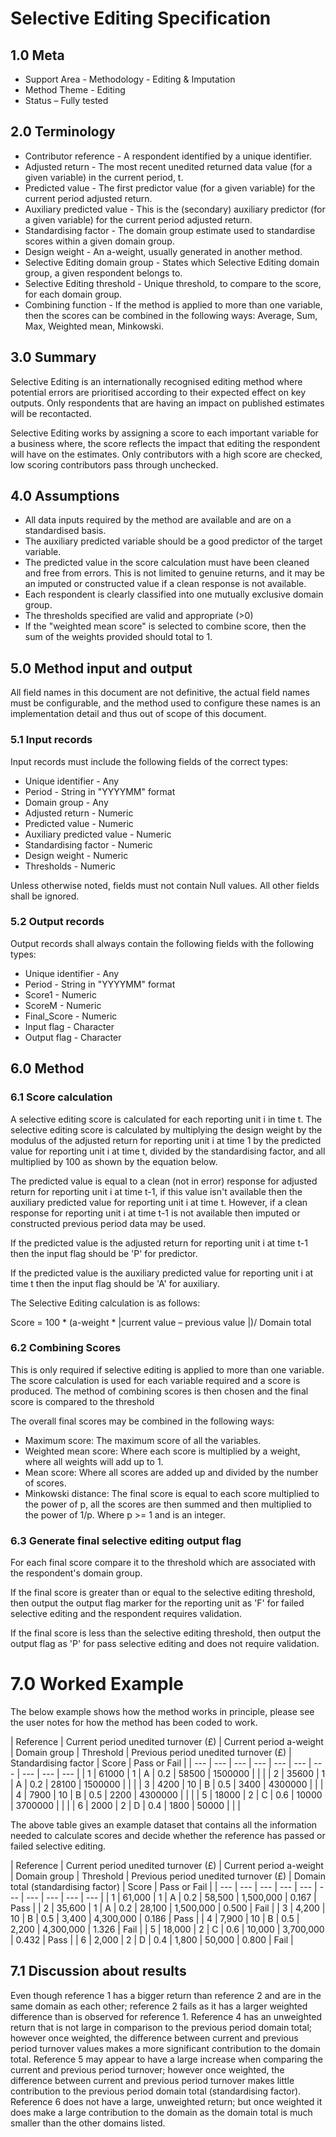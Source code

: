 # Selective Editing Specification

## 1.0 Meta

* Support Area - Methodology - Editing & Imputation
* Method Theme - Editing
* Status – Fully tested

## 2.0 Terminology

* Contributor reference - A respondent identified by a unique
  identifier.
* Adjusted return - The most recent unedited returned data
  value (for a given variable) in the current period, t.
* Predicted value - The first predictor value (for a given
  variable) for the current period adjusted return.
* Auxiliary predicted value - This is the (secondary)
  auxiliary predictor (for a given variable) for the current
  period adjusted return.
* Standardising factor - The domain group estimate used to
  standardise scores within a given domain group.
* Design weight - An a-weight, usually generated in another
  method.
* Selective Editing domain group - States which Selective
  Editing domain group, a given respondent belongs to.
* Selective Editing threshold - Unique threshold, to compare
  to the score, for each domain group.
* Combining function - If the method is applied to more than
  one variable, then the scores can be combined in the
  following ways: Average, Sum, Max, Weighted mean, Minkowski.

## 3.0 Summary

Selective Editing is an internationally recognised editing method
where potential errors are prioritised according to their expected
effect on key outputs. Only respondents that are having an impact
on published estimates will be recontacted.

Selective Editing works by assigning a score to each important
variable for a business where, the score reflects the impact that
editing the respondent will have on the estimates. Only contributors
with a high score are checked, low scoring contributors pass
through unchecked.

## 4.0 Assumptions

* All data inputs required by the method are available and are on a
  standardised basis.
* The auxiliary predicted variable should be a good predictor of the
  target variable.
* The predicted value in the score calculation must have been cleaned
  and free from errors. This is not limited to genuine returns, and
  it may be an imputed or constructed value if a clean response is
  not available.
* Each respondent is clearly classified into one mutually exclusive
  domain group.
* The thresholds specified are valid and appropriate (>0)
* If the "weighted mean score" is selected to combine score, then the
  sum of the weights provided should total to 1.
  
## 5.0 Method input and output

All field names in this document are not definitive, the actual field
names must be configurable, and the method used to configure these
names is an implementation detail and thus out of scope of this document.

### 5.1 Input records

Input records must include the following fields of the correct types:

* Unique identifier - Any
* Period - String in "YYYYMM" format
* Domain group - Any
* Adjusted return - Numeric
* Predicted value - Numeric
* Auxiliary predicted value - Numeric
* Standardising factor - Numeric
* Design weight - Numeric
* Thresholds - Numeric

Unless otherwise noted, fields must not contain Null values. All other
fields shall be ignored.

### 5.2 Output records

Output records shall always contain the following fields with the
following types:

* Unique identifier - Any
* Period - String in "YYYYMM" format
* Score1 - Numeric
* ScoreM - Numeric
* Final_Score - Numeric
* Input flag - Character
* Output flag - Character

## 6.0 Method

### 6.1 Score calculation

A selective editing score is calculated for each reporting unit i in
time t. The selective editing score is calculated by multiplying the
design weight by the modulus of the adjusted return for reporting unit
i at time 1 by the predicted value for reporting unit i at time t,
divided by the standardising factor, and all multiplied by 100 as shown
by the equation below.

The predicted value is equal to a clean (not in error) response for
adjusted return for reporting unit i at time t-1, if this value isn't
available then the auxiliary predicted value for reporting unit i at
time t. However, if a clean response for reporting unit i at time t-1
is not available then imputed or constructed previous period data may
be used.

If the predicted value is the adjusted return for reporting unit i at
time t-1 then the input flag should be 'P' for predictor.

If the predicted value is the auxiliary predicted value for reporting
unit i at time t then the input flag should be 'A' for auxiliary.

The Selective Editing calculation is as follows:

Score = 100 * (a-weight * |current value – previous value |)/ Domain total

### 6.2 Combining Scores

This is only required if selective editing is applied to more than one
variable. The score calculation is used for each variable required and
a score is produced. The method of combining scores is then chosen and
the final score is compared to the threshold

The overall final scores may be combined in the following ways:

* Maximum score: The maximum score of all the variables.
* Weighted mean score: Where each score is multiplied by a weight, where
  all weights will add up to 1.
* Mean score: Where all scores are added up and divided by the number of
  scores.
* Minkowski distance: The final score is equal to each score multiplied to
 the power of p, all the scores are then summed and then multiplied to the
 power of 1/p. Where p >= 1 and is an integer.
  
### 6.3 Generate final selective editing output flag

For each final score compare it to the threshold which are associated with
the respondent's domain group.

If the final score is greater than or equal to the selective editing
threshold, then output the output flag marker for the reporting unit as 'F'
for failed selective editing and the respondent requires validation.

If the final score is less than the selective editing threshold, then output
the output flag as 'P' for pass selective editing and does not require
validation.

# 7.0 Worked Example

The below example shows how the method works in principle, please see the
user notes for how the method has been coded to work.

| Reference | Current period unedited turnover (£) | Current period a-weight | Domain group | Threshold | Previous period unedited turnover (£) | Standardising factor | Score | Pass or Fail |
| --- | --- | --- | --- | --- | --- | --- | --- | --- | --- |
| 1 | 61000 | 1 | A | 0.2 | 58500 | 1500000 | | |
| 2 | 35600 | 1 | A | 0.2 | 28100 | 1500000 | | |
| 3 | 4200 | 10 | B | 0.5 | 3400 | 4300000 | | |
| 4 | 7900 | 10 | B | 0.5 | 2200 | 4300000 | | |
| 5 | 18000 | 2 | C | 0.6 | 10000 | 3700000 | | |
| 6 | 2000 | 2 | D | 0.4 | 1800 | 50000 | | |

The above table gives an example dataset that contains all the information
needed to calculate scores and decide whether the reference has passed or
failed selective editing. 

| Reference | Current period unedited turnover (£) | Current period a-weight | Domain group | Threshold | Previous period unedited turnover (£) | Domain total (standardising factor) | Score | Pass or Fail |
| --- | --- | --- | --- | --- | --- | --- | --- | --- | --- |
| 1 | 61,000 | 1 | A | 0.2 | 58,500 | 1,500,000 | 0.167 | Pass |
| 2 | 35,600 | 1 | A | 0.2 | 28,100 | 1,500,000 | 0.500 | Fail |
| 3 | 4,200 | 10 | B | 0.5 | 3,400 | 4,300,000 | 0.186 | Pass |
| 4 | 7,900 | 10 | B | 0.5 | 2,200 | 4,300,000 | 1.326 | Fail |
| 5 | 18,000 | 2 | C | 0.6 | 10,000 | 3,700,000 | 0.432 | Pass |
| 6 | 2,000 | 2 | D | 0.4 | 1,800 | 50,000 | 0.800 | Fail |


## 7.1 Discussion about results

Even though reference 1 has a bigger return than reference 2 and are in
the same domain as each other; reference 2 fails as it has a larger
weighted difference than is observed for reference 1.
Reference 4 has an unweighted return that is not large in comparison
to the previous period domain total; however once weighted, the
difference between current and previous period turnover values makes
a more significant contribution to the domain total.
Reference 5 may appear to have a large increase when comparing the
current and previous period turnover; however once weighted, the
difference between current and previous period turnover makes little
contribution to the previous period domain total (standardising factor).
Reference 6 does not have a large, unweighted return; but once weighted it does make a large contribution to the domain as the domain total is much smaller than the other domains listed.
